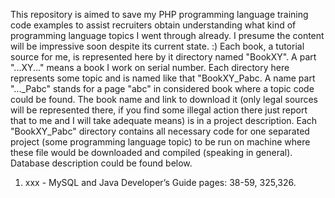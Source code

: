 This repository is aimed to save my PHP programming language training code examples to assist recruiters obtain understanding what kind of programming language topics I went through already. I presume the content will be impressive soon despite its current state. :) Each book, a tutorial source for me, is represented here by it directory named "BookXY". A part "...XY..." means a book I work on serial number. Each directory here represents some topic and is named like that "BookXY_Pabc. A name part "..._Pabc" stands for a page "abc" in considered book where a topic code could be found. The book name and link to download it (only legal sources will be represented there, if you find some illegal action there just report that to me and I will take adequate means) is in a project description. Each "BookXY_Pabc" directory contains all necessary code for one separated project (some programming language topic) to be run on machine where these file would be downloaded and compiled (speaking in general). Database description could be found below.

1) xxx - MySQL and Java Developer’s Guide pages: 38-59, 325,326.
